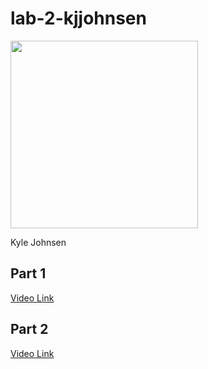 # lab-2-kjjohnsen

<img src="https://github.com/user-attachments/assets/6c71814f-41e9-4fce-ba5f-4c688670d063" width="300"/>

Kyle Johnsen

## Part 1

<a href="">Video Link</a>

## Part 2

<a href="">Video Link</a>

